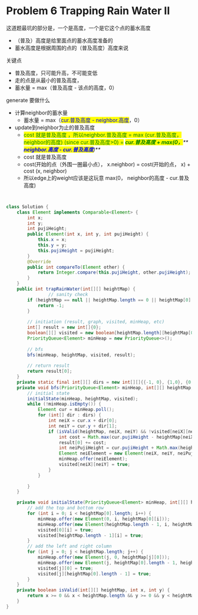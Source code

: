 # Problem 6 Trapping Rain Water II





这道题最坑的部分是，一个是高度，一个是它这个点的蓄水高度

* （普及）高度是给里面点的蓄水高度准备的
* 蓄水高度是根据周围的点的（普及高度）高度来说



关键点

* 普及高度，只可能升高，不可能变低
* 走的点是从最小的普及高度，
* 蓄水量 = max（普及高度 - 该点的高度，0）





generate 要做什么

* 计算neighbor的蓄水量
  * 蓄水量 = max（<mark style="color:blue;">cur.普及高度 - neighbor.高度</mark>，0）
* update到neighbor为止的普及高度
  * <mark style="color:green;">cost 就是普及高度 ，所以neighbor.普及高度 = max (cur.普及高度， neighbor的高度) (since cur.普及高度>0) =</mark> <mark style="color:green;"></mark>_<mark style="color:green;">**cur.普及高度 + max(0，**</mark>** **<mark style="color:blue;">**neighbor.高度 - cur.普及高度**</mark><mark style="color:green;">**)**</mark>_
  * cost 就是普及高度
  * cost(开始的点（外围一圈最小点）， x.neighbor) = cost(开始的点， x) + cost (x, neighbor)
  * 所以edge上的weight应该是这玩意 max(0， neighbor的高度 - cur.普及高度)



```java


class Solution {
    class Element implements Comparable<Element> {
        int x;
        int y;
        int pujiHeight;
        public Element(int x, int y, int pujiHeight) {
            this.x = x;
            this.y = y;
            this.pujiHeight = pujiHeight;
        }
        @Override
        public int compareTo(Element other) {
            return Integer.compare(this.pujiHeight, other.pujiHeight);
        }
    }
    public int trapRainWater(int[][] heightMap) {
                // sanity check
        if (heightMap == null || heightMap.length == 0 || heightMap[0].length == 0) {
            return -1;
        }
        
        // initiation (result, graph, visited, minHeap, etc)
        int[] result = new int[]{0};
        boolean[][] visited = new boolean[heightMap.length][heightMap[0].length];
        PriorityQueue<Element> minHeap = new PriorityQueue<>();
        
        // bfs
        bfs(minHeap, heightMap, visited, result);
        
        // return result
        return result[0];
    }
    private static final int[][] dirs = new int[][]{{-1, 0}, {1,0}, {0, 1}, {0, -1}};
    private void bfs(PriorityQueue<Element> minHeap, int[][] heightMap, boolean[][] visited, int[] result) {
        // initial state
        initialState(minHeap, heightMap, visited);
        while (!minHeap.isEmpty()) {
            Element cur = minHeap.poll();
            for (int[] dir : dirs) {
                int neiX = cur.x + dir[0];
                int neiY = cur.y + dir[1];
                if (isValid(heightMap, neiX, neiY) && !visited[neiX][neiY]) {
                    int cost = Math.max(cur.pujiHeight - heightMap[neiX][neiY], 0);
                    result[0] += cost;
                    int neiPujiHeight = cur.pujiHeight + Math.max(heightMap[neiX][neiY] - cur.pujiHeight, 0);
                    Element neiElement = new Element(neiX, neiY, neiPujiHeight);
                    minHeap.offer(neiElement);
                    visited[neiX][neiY] = true;
                }
            }
        
        }
    }

    private void initialState(PriorityQueue<Element> minHeap, int[][] heightMap, boolean[][] visited) {
        // add the top and bottom row
        for (int i = 0; i < heightMap[0].length; i++) {
            minHeap.offer(new Element(0, i, heightMap[0][i]));
            minHeap.offer(new Element(heightMap.length - 1, i, heightMap[heightMap.length - 1][i]));
            visited[0][i] = true;
            visited[heightMap.length - 1][i] = true;
        }
        // add the left and right column
        for (int j = 0; j < heightMap.length; j++) {
            minHeap.offer(new Element(j, 0, heightMap[j][0]));
            minHeap.offer(new Element(j, heightMap[0].length - 1, heightMap[j][heightMap[0].length - 1]));
            visited[j][0] = true;
            visited[j][heightMap[0].length - 1] = true;
        }
    }
    private boolean isValid(int[][] heightMap, int x, int y) {
        return x >= 0 && x < heightMap.length && y >= 0 && y < heightMap[0].length;
    }
}

```
